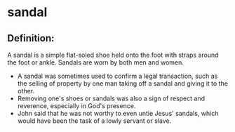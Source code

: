 # sandal #

## Definition: ##

A sandal is a simple flat-soled shoe held onto the foot with straps around the foot or ankle. Sandals are worn by both men and women.

* A sandal was sometimes used to confirm a legal transaction, such as the selling of property by one man taking off a sandal and giving it to the other.
* Removing one's shoes or sandals was also a sign of respect and reverence, especially in God's presence.
* John said that he was not worthy to even untie Jesus' sandals, which would have been the task of a lowly servant or slave.

